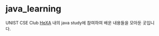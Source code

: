 # java_learning

UNIST CSE Club [HeXA](https://github.com/HeXA-UNIST) 내의 java study에 참여하여 배운 내용들을 모아둔 곳입니다.
